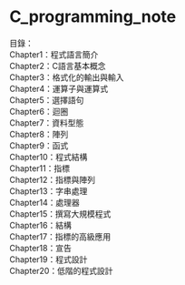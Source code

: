 # C_programming_note
目錄：  
Chapter1：程式語言簡介  
Chapter2：C語言基本概念  
Chapter3：格式化的輸出與輸入  
Chapter4：運算子與運算式  
Chapter5：選擇語句  
Chapter6：迴圈  
Chapter7：資料型態  
Chapter8：陣列  
Chapter9：函式  
Chapter10：程式結構  
Chapter11：指標  
Chapter12：指標與陣列  
Chapter13：字串處理  
Chapter14：處理器  
Chapter15：撰寫大規模程式  
Chapter16：結構  
Chapter17：指標的高級應用  
Chapter18：宣告  
Chapter19：程式設計  
Chapter20：低階的程式設計  
